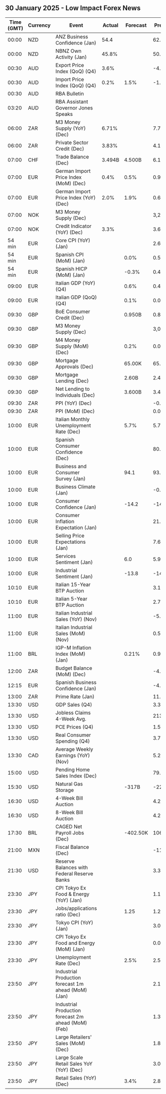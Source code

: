 ## 30 January 2025 - Low Impact Forex News

| Time (GMT) | Currency | Event | Actual | Forecast | Previous |
|------|----------|-------|--------|----------|----------|
| 00:00 | NZD | ANZ Business Confidence (Jan) | 54.4 |  | 62.3 |
| 00:00 | NZD | NBNZ Own Activity (Jan) | 45.8% |  | 50.3% |
| 00:30 | AUD | Export Price Index (QoQ) (Q4) | 3.6% |  | -4.3% |
| 00:30 | AUD | Import Price Index (QoQ) (Q4) | 0.2% | 1.5% | -1.4% |
| 00:30 | AUD | RBA Bulletin |  |  |  |
| 03:20 | AUD | RBA Assistant Governor Jones Speaks |  |  |  |
| 06:00 | ZAR | M3 Money Supply (YoY) (Dec) | 6.71% |  | 7.77% |
| 06:00 | ZAR | Private Sector Credit (Dec) | 3.83% |  | 4.16% |
| 07:00 | CHF | Trade Balance (Dec) | 3.494B | 4.500B | 6.111B |
| 07:00 | EUR | German Import Price Index (MoM) (Dec) | 0.4% | 0.5% | 0.9% |
| 07:00 | EUR | German Import Price Index (YoY) (Dec) | 2.0% | 1.9% | 0.6% |
| 07:00 | NOK | M3 Money Supply (Dec) |  |  | 3,266.3B |
| 07:00 | NOK | Credit Indicator (YoY) (Dec) | 3.3% |  | 3.6% |
| 54 min | EUR | Core CPI (YoY) (Jan) |  |  | 2.6% |
| 54 min | EUR | Spanish CPI (MoM) (Jan) |  | 0.0% | 0.5% |
| 54 min | EUR | Spanish HICP (MoM) (Jan) |  | -0.3% | 0.4% |
| 09:00 | EUR | Italian GDP (YoY) (Q4) |  | 0.6% | 0.4% |
| 09:00 | EUR | Italian GDP (QoQ) (Q4) |  | 0.1% | 0.0% |
| 09:30 | GBP | BoE Consumer Credit (Dec) |  | 0.950B | 0.878B |
| 09:30 | GBP | M3 Money Supply (Dec) |  |  | 3,077.1B |
| 09:30 | GBP | M4 Money Supply (MoM) (Dec) |  | 0.2% | 0.0% |
| 09:30 | GBP | Mortgage Approvals (Dec) |  | 65.00K | 65.72K |
| 09:30 | GBP | Mortgage Lending (Dec) |  | 2.60B | 2.47B |
| 09:30 | GBP | Net Lending to Individuals (Dec) |  | 3.600B | 3.400B |
| 09:30 | ZAR | PPI (YoY) (Dec) |  |  | -0.1% |
| 09:30 | ZAR | PPI (MoM) (Dec) |  |  | 0.0% |
| 10:00 | EUR | Italian Monthly Unemployment Rate (Dec) |  | 5.7% | 5.7% |
| 10:00 | EUR | Spanish Consumer Confidence (Dec) |  |  | 80.6 |
| 10:00 | EUR | Business and Consumer Survey (Jan) |  | 94.1 | 93.7 |
| 10:00 | EUR | Business Climate (Jan) |  |  | -0.91 |
| 10:00 | EUR | Consumer Confidence (Jan) |  | -14.2 | -14.5 |
| 10:00 | EUR | Consumer Inflation Expectation (Jan) |  |  | 21.0 |
| 10:00 | EUR | Selling Price Expectations (Jan) |  |  | 7.6 |
| 10:00 | EUR | Services Sentiment (Jan) |  | 6.0 | 5.9 |
| 10:00 | EUR | Industrial Sentiment (Jan) |  | -13.8 | -14.1 |
| 10:10 | EUR | Italian 15-Year BTP Auction |  |  | 3.19% |
| 10:10 | EUR | Italian 5-Year BTP Auction |  |  | 2.79% |
| 11:00 | EUR | Italian Industrial Sales (YoY) (Nov) |  |  | -5.30% |
| 11:00 | EUR | Italian Industrial Sales (MoM) (Nov) |  |  | 0.50% |
| 11:00 | BRL | IGP-M Inflation Index (MoM) (Jan) |  | 0.21% | 0.94% |
| 12:00 | ZAR | Budget Balance (MoM) (Dec) |  |  | -4.46B |
| 12:15 | EUR | Spanish Business Confidence (Jan) |  |  | -4.6 |
| 13:00 | ZAR | Prime Rate (Jan) |  |  | 11.25% |
| 13:30 | USD | GDP Sales (Q4) |  |  | 3.3% |
| 13:30 | USD | Jobless Claims 4-Week Avg. |  |  | 213.50K |
| 13:30 | USD | PCE Prices (Q4) |  |  | 1.5% |
| 13:30 | USD | Real Consumer Spending (Q4) |  |  | 3.7% |
| 13:30 | CAD | Average Weekly Earnings (YoY) (Nov) |  |  | 5.25% |
| 15:00 | USD | Pending Home Sales Index (Dec) |  |  | 79.0 |
| 15:30 | USD | Natural Gas Storage |  | -317B | -223B |
| 16:30 | USD | 4-Week Bill Auction |  |  | 4.265% |
| 16:30 | USD | 8-Week Bill Auction |  |  | 4.250% |
| 17:30 | BRL | CAGED Net Payroll Jobs (Dec) |  | -402.50K | 106.63K |
| 21:00 | MXN | Fiscal Balance (Dec) |  |  | -110.23B |
| 21:30 | USD | Reserve Balances with Federal Reserve Banks |  |  | 3.331T |
| 23:30 | JPY | CPI Tokyo Ex Food & Energy (YoY) (Jan) |  |  | 1.1% |
| 23:30 | JPY | Jobs/applications ratio (Dec) |  | 1.25 | 1.25 |
| 23:30 | JPY | Tokyo CPI (YoY) (Jan) |  |  | 3.0% |
| 23:30 | JPY | CPI Tokyo Ex Food and Energy (MoM) (Jan) |  |  | 0.0% |
| 23:30 | JPY | Unemployment Rate (Dec) |  | 2.5% | 2.5% |
| 23:50 | JPY | Industrial Production forecast 1m ahead (MoM) (Jan) |  |  | 2.1% |
| 23:50 | JPY | Industrial Production forecast 2m ahead (MoM) (Feb) |  |  | 1.3% |
| 23:50 | JPY | Large Retailers' Sales (MoM) (Dec) |  |  | 1.8% |
| 23:50 | JPY | Large Scale Retail Sales YoY (YoY) (Dec) |  |  | 3.0% |
| 23:50 | JPY | Retail Sales (YoY) (Dec) |  | 3.4% | 2.8% |
